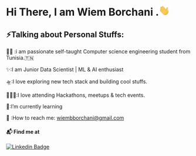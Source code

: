 <h1> Hi There, I am Wiem Borchani .<img src="https://raw.githubusercontent.com/ABSphreak/ABSphreak/master/gifs/Hi.gif" width="30px"></h1>
</h1>


## ⚡️Talking about Personal Stuffs:

👩‍💻 :i am passionate self-taught Computer science engineering student from Tunisia.🇹🇳

✨:I am Junior Data Scientist | ML & AI enthusiast

🛸:I love exploring new tech stack and building cool stuffs.

🙋🏼‍♀️:I love attending Hackathons, meetups & tech events.

🌱:I’m currently learning

💌 :How to reach me: wiembborchani@gmail.com



#### 📬 Find me at
[![Linkedin Badge](https://img.shields.io/badge/-LinkedIn-blue?style=flat-square&logo=Linkedin&logoColor=white&link=https://www.linkedin.com/in/hemanthkollipara/)](https://www.linkedin.com/in/wiem-borchani)
